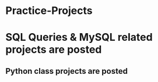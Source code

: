# Practice-Projects
# SQL Queries & MySQL related projects are posted
## Python class projects are posted
